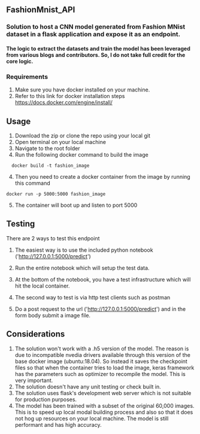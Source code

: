 ## FashionMnist_API

### Solution to host a CNN model generated from Fashion MNist dataset in a flask application and expose it as an endpoint.

#### The logic to extract the datasets and train the model has been leveraged from various blogs and contributors. So, I do not take full credit for the core logic.

### Requirements
  1) Make sure you have docker installed on your machine. 
  2) Refer to this link for docker installation steps https://docs.docker.com/engine/install/

## Usage

 1) Download the zip or clone the repo using your local git
 2) Open terminal on your local machine
 3) Navigate to the root folder
 4) Run the following docker command to build the image

```
  docker build -t fashion_image 

```
4) Then you need to create a docker container from the image by running this command

```
docker run -p 5000:5000 fashion_image
```

5) The container will boot up and listen to port 5000


## Testing

There are 2 ways to test this endpoint

1) The easiest way is to use the included python notebook  ('http://127.0.0.1:5000/predict')
2) Run the entire notebook which will setup the test data.
3) At the bottom of the notebook, you have a test infrastructure which will hit the local container. 

1) The second way to test is via http test clients such as postman
2) Do a post request to the url ('http://127.0.0.1:5000/predict') and in the form body submit a image file. 


## Considerations

1) The solution won't work with a .h5 version of the model. The reason is due to incompatible nvedia drivers available through this
   version of the base docker image  (ubuntu:18.04). So instead it saves the checkpoint files so that when the container tries to load the image, keras framework has
   the parameters such as optimizer to recompile the model. This is very important. 
2) The solution doesn't have any unit testing or check built in. 
3) The solution uses flask's development web server which is not suitable for production purposes.
4) The model has been trained with a subset of the original 60,000 images. This is to speed up local modal building process and also so that it does not
hog up resources on your local machine. The model is still performant and has high accuracy.


    

